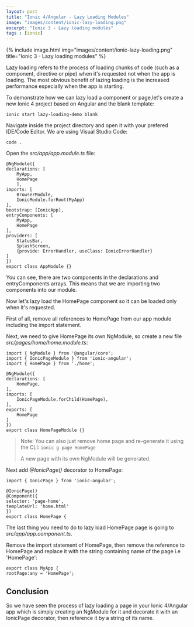 ```yaml
---
layout: post
title: "Ionic 4/Angular - Lazy Loading Modules"
image: "images/content/ionic-lazy-loading.png"
excerpt: "Ionic 3 - Lazy loading modules" 
tags : [ionic]
---
```


{% include image.html 
    img="images/content/ionic-lazy-loading.png" 
    title="Ionic 3 - Lazy loading modules" 
%}

Lazy loading refers to the process of loading chunks of code (such as a component, directive or pipe) when it's requested not when the app is loading. The most obvious benefit of lazing loading is the increased performance especially when the app is starting.

To demonstrate how we can lazy load a component or page,let's create a new Ionic 4 project based on Angular and the blank template:

    ionic start lazy-loading-demo blank 

Navigate inside the project directory and open it with your prefered IDE/Code Editor. We are using Visual Studio Code:

    code .

Open the <em>src/app/app.module.ts</em> file:

    @NgModule({
    declarations: [
        MyApp,
        HomePage  
        ],
    imports: [
        BrowserModule,
        IonicModule.forRoot(MyApp)
    ],
    bootstrap: [IonicApp],
    entryComponents: [
        MyApp,
        HomePage
    ],
    providers: [
        StatusBar,
        SplashScreen,
        {provide: ErrorHandler, useClass: IonicErrorHandler}
    ]
    })
    export class AppModule {}
         
You can see, there are two components in the declarations and entryComponents arrays. This means that 
we are importing two components into our module.

Now let's lazy load the HomePage component so it can be loaded only when it's requested.

First of all, remove all references to HomePage from our app module including the import statement.

Next, we need to give HomePage its own NgModule, so create a new file <em>src/pages/home/home.module.ts</em>:

    import { NgModule } from '@angular/core';
    import { IonicPageModule } from 'ionic-angular';
    import { HomePage } from './home';

    @NgModule({
    declarations: [
        HomePage,
    ],
    imports: [
        IonicPageModule.forChild(HomePage),
    ],
    exports: [
        HomePage
    ]
    })
    export class HomePageModule {}


> Note: You can also just remove home page and re-generate it using the CLI: `ionic g page HomePage` 
>
>A new page with its own NgModule will be generated. 

Next add <em>@IonicPage()</em> decorator to HomePage:


    import { IonicPage } from 'ionic-angular';

    @IonicPage()
    @Component({
    selector: 'page-home',
    templateUrl: 'home.html'
    })
    export class HomePage {

The last thing you need to do to lazy load HomePage page is going to <em>src/app/app.component.ts</em>.

Remove the import statement of HomePage, then remove the reference to HomePage and replace it with the string containing name of the page i.e 'HomePage': 

    export class MyApp {
    rootPage:any = 'HomePage';

## Conclusion


So we have seen the process of lazy loading a page in your Ionic 4/Angular app which is simply creating an NgModule for it and decorate 
it with an IonicPage decorator, then reference it by a string of its name.



 




